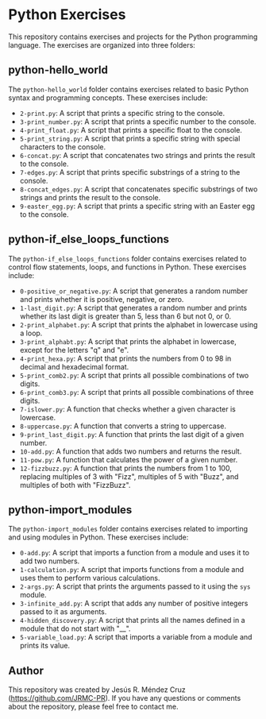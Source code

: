 # Python Exercises

This repository contains exercises and projects for the Python programming language. The exercises are organized into three folders:

## python-hello_world

The `python-hello_world` folder contains exercises related to basic Python syntax and programming concepts. These exercises include:

- `2-print.py`: A script that prints a specific string to the console.
- `3-print_number.py`: A script that prints a specific number to the console.
- `4-print_float.py`: A script that prints a specific float to the console.
- `5-print_string.py`: A script that prints a specific string with special characters to the console.
- `6-concat.py`: A script that concatenates two strings and prints the result to the console.
- `7-edges.py`: A script that prints specific substrings of a string to the console.
- `8-concat_edges.py`: A script that concatenates specific substrings of two strings and prints the result to the console.
- `9-easter_egg.py`: A script that prints a specific string with an Easter egg to the console.

## python-if_else_loops_functions

The `python-if_else_loops_functions` folder contains exercises related to control flow statements, loops, and functions in Python. These exercises include:

- `0-positive_or_negative.py`: A script that generates a random number and prints whether it is positive, negative, or zero.
- `1-last_digit.py`: A script that generates a random number and prints whether its last digit is greater than 5, less than 6 but not 0, or 0.
- `2-print_alphabet.py`: A script that prints the alphabet in lowercase using a loop.
- `3-print_alphabt.py`: A script that prints the alphabet in lowercase, except for the letters "q" and "e".
- `4-print_hexa.py`: A script that prints the numbers from 0 to 98 in decimal and hexadecimal format.
- `5-print_comb2.py`: A script that prints all possible combinations of two digits.
- `6-print_comb3.py`: A script that prints all possible combinations of three digits.
- `7-islower.py`: A function that checks whether a given character is lowercase.
- `8-uppercase.py`: A function that converts a string to uppercase.
- `9-print_last_digit.py`: A function that prints the last digit of a given number.
- `10-add.py`: A function that adds two numbers and returns the result.
- `11-pow.py`: A function that calculates the power of a given number.
- `12-fizzbuzz.py`: A function that prints the numbers from 1 to 100, replacing multiples of 3 with "Fizz", multiples of 5 with "Buzz", and multiples of both with "FizzBuzz".

## python-import_modules

The `python-import_modules` folder contains exercises related to importing and using modules in Python. These exercises include:

- `0-add.py`: A script that imports a function from a module and uses it to add two numbers.
- `1-calculation.py`: A script that imports functions from a module and uses them to perform various calculations.
- `2-args.py`: A script that prints the arguments passed to it using the `sys` module.
- `3-infinite_add.py`: A script that adds any number of positive integers passed to it as arguments.
- `4-hidden_discovery.py`: A script that prints all the names defined in a module that do not start with "\_\_".
- `5-variable_load.py`: A script that imports a variable from a module and prints its value.

## Author

This repository was created by Jesús R. Méndez Cruz (https://github.com/JRMC-PR). If you have any questions or comments about the repository, please feel free to contact me.
